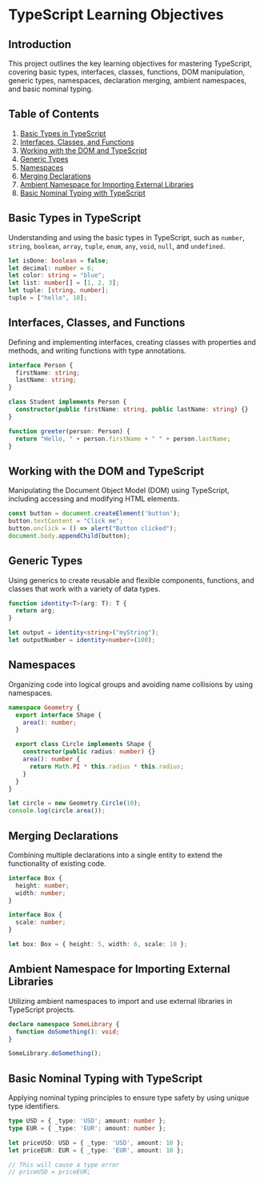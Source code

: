 # TypeScript Learning Objectives

## Introduction

This project outlines the key learning objectives for mastering TypeScript, covering basic types, interfaces, classes, functions, DOM manipulation, generic types, namespaces, declaration merging, ambient namespaces, and basic nominal typing.

## Table of Contents

1. [Basic Types in TypeScript](#basic-types-in-typescript)
2. [Interfaces, Classes, and Functions](#interfaces-classes-and-functions)
3. [Working with the DOM and TypeScript](#working-with-the-dom-and-typescript)
4. [Generic Types](#generic-types)
5. [Namespaces](#namespaces)
6. [Merging Declarations](#merging-declarations)
7. [Ambient Namespace for Importing External Libraries](#ambient-namespace-for-importing-external-libraries)
8. [Basic Nominal Typing with TypeScript](#basic-nominal-typing-with-typescript)

## Basic Types in TypeScript

Understanding and using the basic types in TypeScript, such as `number`, `string`, `boolean`, `array`, `tuple`, `enum`, `any`, `void`, `null`, and `undefined`.

```typescript
let isDone: boolean = false;
let decimal: number = 6;
let color: string = "blue";
let list: number[] = [1, 2, 3];
let tuple: [string, number];
tuple = ["hello", 10];
```

## Interfaces, Classes, and Functions

Defining and implementing interfaces, creating classes with properties and methods, and writing functions with type annotations.

```typescript
interface Person {
  firstName: string;
  lastName: string;
}

class Student implements Person {
  constructor(public firstName: string, public lastName: string) {}
}

function greeter(person: Person) {
  return "Hello, " + person.firstName + " " + person.lastName;
}
```

## Working with the DOM and TypeScript

Manipulating the Document Object Model (DOM) using TypeScript, including accessing and modifying HTML elements.

```typescript
const button = document.createElement('button');
button.textContent = "Click me";
button.onclick = () => alert("Button clicked");
document.body.appendChild(button);
```

## Generic Types

Using generics to create reusable and flexible components, functions, and classes that work with a variety of data types.

```typescript
function identity<T>(arg: T): T {
  return arg;
}

let output = identity<string>("myString");
let outputNumber = identity<number>(100);
```

## Namespaces

Organizing code into logical groups and avoiding name collisions by using namespaces.

```typescript
namespace Geometry {
  export interface Shape {
    area(): number;
  }

  export class Circle implements Shape {
    constructor(public radius: number) {}
    area(): number {
      return Math.PI * this.radius * this.radius;
    }
  }
}

let circle = new Geometry.Circle(10);
console.log(circle.area());
```

## Merging Declarations

Combining multiple declarations into a single entity to extend the functionality of existing code.

```typescript
interface Box {
  height: number;
  width: number;
}

interface Box {
  scale: number;
}

let box: Box = { height: 5, width: 6, scale: 10 };
```

## Ambient Namespace for Importing External Libraries

Utilizing ambient namespaces to import and use external libraries in TypeScript projects.

```typescript
declare namespace SomeLibrary {
  function doSomething(): void;
}

SomeLibrary.doSomething();
```

## Basic Nominal Typing with TypeScript

Applying nominal typing principles to ensure type safety by using unique type identifiers.

```typescript
type USD = { _type: 'USD'; amount: number };
type EUR = { _type: 'EUR'; amount: number };

let priceUSD: USD = { _type: 'USD', amount: 10 };
let priceEUR: EUR = { _type: 'EUR', amount: 10 };

// This will cause a type error
// priceUSD = priceEUR;
```
